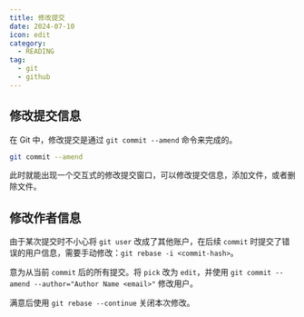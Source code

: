 ```yaml
---
title: 修改提交
date: 2024-07-10
icon: edit
category:
  - READING
tag:
  - git
  - github
---
```


## 修改提交信息

在 Git 中，修改提交是通过 `git commit --amend` 命令来完成的。

```bash
git commit --amend
```

此时就能出现一个交互式的修改提交窗口，可以修改提交信息，添加文件，或者删除文件。

## 修改作者信息

由于某次提交时不小心将 `git user` 改成了其他账户，在后续 `commit` 时提交了错误的用户信息，需要手动修改：`git rebase -i <commit-hash>`。

意为从当前 `commit` 后的所有提交。将 `pick` 改为 `edit`，并使用 `git commit --amend --author="Author Name <email>"` 修改用户。

满意后使用 `git rebase --continue` 关闭本次修改。
